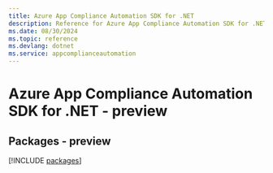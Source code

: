 ```yaml
---
title: Azure App Compliance Automation SDK for .NET
description: Reference for Azure App Compliance Automation SDK for .NET
ms.date: 08/30/2024
ms.topic: reference
ms.devlang: dotnet
ms.service: appcomplianceautomation
---
```

# Azure App Compliance Automation SDK for .NET - preview
## Packages - preview
[!INCLUDE [packages](app-compliance-automation-index.md)]